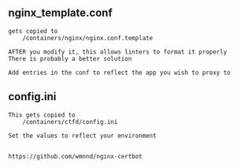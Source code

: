 ## nginx_template.conf

    gets copied to 
        /containers/nginx/nginx.conf.template

    AFTER you modify it, this allows linters to format it properly
    There is probably a better solution

    Add entries in the conf to reflect the app you wish to proxy to

## config.ini

    This gets copied to
        /containers/ctfd/config.ini

    Set the values to reflect your environment


    https://github.com/wmnnd/nginx-certbot